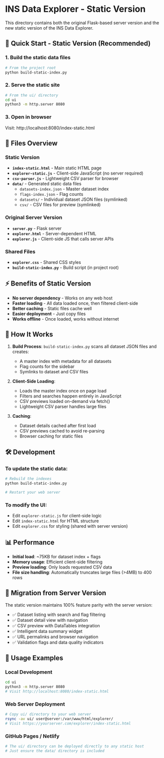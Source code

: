 # INS Data Explorer - Static Version

This directory contains both the original Flask-based server version and the new static version of the INS Data Explorer.

## 🚀 Quick Start - Static Version (Recommended)

### 1. Build the static data files
```bash
# From the project root
python build-static-index.py
```

### 2. Serve the static site
```bash
# From the ui/ directory
cd ui
python3 -m http.server 8080
```

### 3. Open in browser
Visit: http://localhost:8080/index-static.html

## 📁 Files Overview

### Static Version
- **`index-static.html`** - Main static HTML page
- **`explorer-static.js`** - Client-side JavaScript (no server required)
- **`csv-parser.js`** - Lightweight CSV parser for browser
- **`data/`** - Generated static data files
  - `datasets-index.json` - Master dataset index
  - `flags-index.json` - Flag counts
  - `datasets/` - Individual dataset JSON files (symlinked)
  - `csv/` - CSV files for preview (symlinked)

### Original Server Version
- **`server.py`** - Flask server
- **`explorer.html`** - Server-dependent HTML
- **`explorer.js`** - Client-side JS that calls server APIs

### Shared Files
- **`explorer.css`** - Shared CSS styles
- **`build-static-index.py`** - Build script (in project root)

## ⚡ Benefits of Static Version

- **No server dependency** - Works on any web host
- **Faster loading** - All data loaded once, then filtered client-side
- **Better caching** - Static files cache well
- **Easier deployment** - Just copy files
- **Works offline** - Once loaded, works without internet

## 🔧 How It Works

1. **Build Process**: `build-static-index.py` scans all dataset JSON files and creates:
   - A master index with metadata for all datasets
   - Flag counts for the sidebar
   - Symlinks to dataset and CSV files

2. **Client-Side Loading**: 
   - Loads the master index once on page load
   - Filters and searches happen entirely in JavaScript
   - CSV previews loaded on-demand via fetch()
   - Lightweight CSV parser handles large files

3. **Caching**: 
   - Dataset details cached after first load
   - CSV previews cached to avoid re-parsing
   - Browser caching for static files

## 🛠 Development

### To update the static data:
```bash
# Rebuild the indexes
python build-static-index.py

# Restart your web server
```

### To modify the UI:
- Edit `explorer-static.js` for client-side logic
- Edit `index-static.html` for HTML structure
- Edit `explorer.css` for styling (shared with server version)

## 📊 Performance

- **Initial load**: ~75KB for dataset index + flags
- **Memory usage**: Efficient client-side filtering
- **Preview loading**: Only loads requested CSV data
- **File size handling**: Automatically truncates large files (>4MB) to 400 rows

## 🔄 Migration from Server Version

The static version maintains 100% feature parity with the server version:

- ✅ Dataset listing with search and flag filtering
- ✅ Dataset detail view with navigation
- ✅ CSV preview with DataTables integration
- ✅ Intelligent data summary widget
- ✅ URL permalinks and browser navigation
- ✅ Validation flags and data quality indicators

## 🎯 Usage Examples

### Local Development
```bash
cd ui
python3 -m http.server 8080
# Visit http://localhost:8080/index-static.html
```

### Web Server Deployment
```bash
# Copy ui/ directory to your web server
rsync -av ui/ user@server:/var/www/html/explorer/
# Visit https://yourserver.com/explorer/index-static.html
```

### GitHub Pages / Netlify
```bash
# The ui/ directory can be deployed directly to any static host
# Just ensure the data/ directory is included
```
